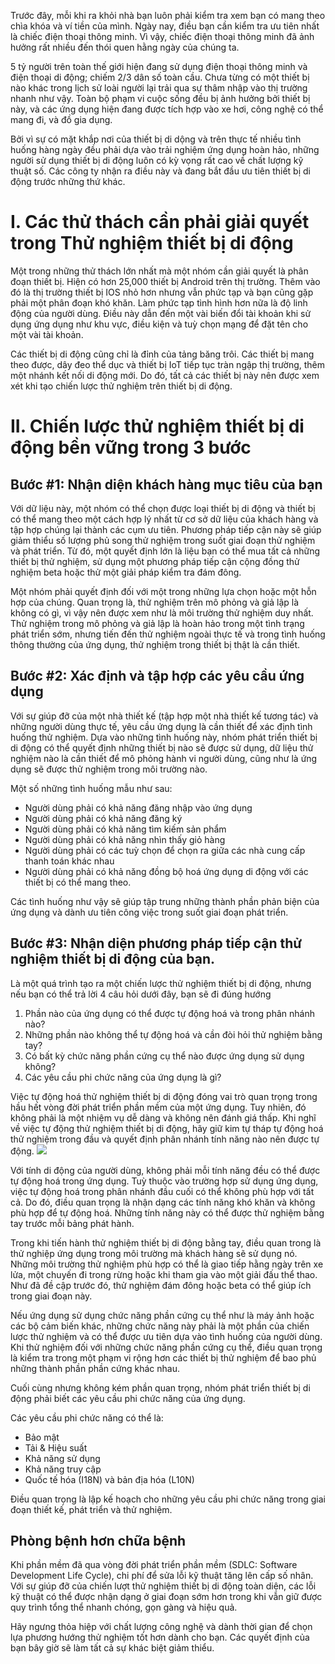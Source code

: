 Trước đây, mỗi khi ra khỏi nhà bạn luôn phải kiểm tra xem bạn có mang theo chìa khóa và ví tiền của mình. Ngày nay, điều bạn cần kiểm tra ưu tiên nhất là chiếc điện thoại thông minh. Vì vậy, chiếc điện thoại thông minh đã ảnh hưởng rất nhiều đến thói quen hằng ngày của chúng ta.

5 tỷ người trên toàn thế giới hiện đang sử dụng điện thoại thông minh và điện thoại di động; chiếm 2/3 dân số toàn cầu. Chưa từng có một thiết bị nào khác trong lịch sử loài người lại trải qua sự thâm nhập vào thị trường nhanh như vậy. Toàn bộ phạm vi cuộc sống đều bị ảnh hưởng bởi thiết bị này, và các ứng dụng hiện đang được tích hợp vào xe hơi, công nghệ có thể mang đi, và đồ gia dụng.

Bởi vì sự có mặt khắp nơi của thiết bị di dộng và trên thực tế nhiều tình huống hàng ngày đều phải dựa vào trải nghiệm ứng dụng hoàn hảo, những người sử dụng thiết bị di động luôn có kỳ vọng rất cao về chất lượng kỹ thuật số. Các công ty nhận ra điều này và đang bắt đầu ưu tiên thiết bị di động trước những thứ khác.

# I. Các thử thách cần phải giải quyết trong Thử nghiệm thiết bị di động 
Một trong những thử thách lớn nhất mà một nhóm cần giải quyết là phân đoạn thiết bị. Hiện có hơn 25,000 thiết bị Android trên thị trường. Thêm vào đó là thị trường thiết bị IOS nhỏ hơn nhưng vẫn phức tạp và bạn cũng gặp phải một phân đoạn khó khăn. Làm phức tạp tình hình hơn nữa là độ linh động của người dùng. Điều này dẫn đến một vài biến đổi tài khoản khi sử dụng ứng dụng như khu vực, điều kiện và tuỳ chọn mạng để đặt tên cho một vài tài khoản.

Các thiết bị di động cũng chỉ là đỉnh của tảng băng trôi. Các thiết bị mang theo được, dây đeo thể dục và thiết bị IoT tiếp tục tràn ngập thị trường, thêm một nhánh kết nối di động mới. Do đó, tất cả các thiết bị này nên được xem xét khi tạo chiến lược thử nghiệm trên thiết bị di động. 

# II. Chiến lược thử nghiệm thiết bị di động bền vững trong 3 bước
## Bước #1: Nhận diện khách hàng mục tiêu của bạn
Với dữ liệu này, một nhóm có thể chọn được loại thiết bị di động và thiết bị có thể mang theo một cách hợp lý nhất từ cơ sở dữ liệu của khách hàng và tập hợp chúng lại thành các cụm ưu tiên. Phương pháp tiếp cận này sẽ giúp giảm thiểu số lượng phủ song thử nghiệm trong suốt giai đoạn thử nghiệm và phát triển. Từ đó, một quyết định lớn là liệu bạn có thể mua tất cả những thiết bị thử nghiệm, sử dụng một phương pháp tiếp cận cộng đồng thử nghiệm beta hoặc thử một giải pháp kiểm tra đám đông. 

Một nhóm phải quyết định đối với một trong những lựa chọn hoặc một hỗn hợp của chúng. Quan trọng là, thử nghiệm trên mô phỏng và giả lập là không có gì, vì vậy nên được xem như là môi trường thử nghiệm duy nhất. Thử nghiệm trong mô phỏng và giả lập là hoàn hảo trong một tình trạng phát triển sớm, nhưng tiến đến thử nghiệm ngoài thực tế và trong tình huống thông thường của ứng dụng, thử nghiệm trong thiết bị thật là cần thiết.

## Bước #2: Xác định và tập hợp các yêu cầu ứng dụng
Với sự giúp đỡ của một nhà thiết kế (tập hợp một nhà thiết kế tương tác) và những người dùng thực tế, yêu cầu ứng dụng là cần thiết để xác định tình huống thử nghiệm. Dựa vào những tình huống này, nhóm phát triển thiết bị di động có thể quyết định những thiết bị nào sẽ được sử dụng, dữ liệu thử nghiệm nào là cần thiết để mô phỏng hành vi người dùng, cũng như là ứng dụng sẽ được thử nghiệm trong môi trường nào.

Một số những tình huống mẫu như sau:
* Người dùng phải có khả năng đăng nhập vào ứng dụng 
* Người dùng phải có khả năng đăng ký
* Người dùng phải có khả năng tìm kiếm sản phẩm
* Người dùng phải có khả năng nhìn thấy giỏ hàng
* Người dùng phải có các tuỳ chọn để chọn ra giữa các nhà cung cấp thanh toán khác nhau
* Người dùng phải có khả năng đồng bộ hoá ứng dụng di động với các thiết bị có thể mang theo.

Các tình huống như vậy sẽ giúp tập trung những thành phần phản biện của ứng dụng và dành ưu tiên công việc trong suốt giai đoạn phát triển.

## Bước #3: Nhận diện phương pháp tiếp cận thử nghiệm thiết bị di động của bạn.
Là một quá trình tạo ra một chiến lược thử nghiệm thiết bị di động, nhưng nếu bạn có thể trả lời 4 câu hỏi dưới đây, bạn sẽ đi đúng hướng

1. Phần nào của ứng dụng có thể được tự động hoá và trong phân nhánh nào?
2. Những phần nào không thể tự động hoá và cần đòi hỏi thử nghiệm bằng tay?
3. Có bất kỳ chức năng phần cứng cụ thể nào được ứng dụng sử dụng không?
4. Các yêu cầu phi chức năng của ứng dụng là gì?

Việc tự động hoá thử nghiệm thiết bị di động đóng vai trò quan trọng trong hầu hết vòng đời phát triển phần mềm của một ứng dụng. Tuy nhiên, đó không phải là một nhiệm vụ dễ dàng và không nên đánh giá thấp. Khi nghĩ về việc tự động thử nghiệm thiết bị di động, hãy giữ kim tự tháp tự động hoá thử nghiệm trong đầu và quyết định phân nhánh tính năng nào nên được tự động.
![](https://images.viblo.asia/cb52c6b3-1f84-4639-91f6-3135480bca2d.png)

Với tính di động của người dùng, không phải mỗi tính năng đều có thể được tự động hoá trong ứng dụng. Tuỳ thuộc vào trường hợp sử dụng ứng dụng, việc tự động hoá trong phân nhánh đầu cuối có thể không phù hợp với tất cả. Do đó, điều quan trọng là nhận dạng các tính năng khó khăn và không phù hợp để tự động hoá. Những tính năng này có thể được thử nghiệm bằng tay trước mỗi bảng phát hành.

Trong khi tiến hành thử nghiệm thiết bị di động bằng tay, điều quan trong là thử nghiệp ứng dụng trong môi trường mà khách hàng sẽ sử dụng nó. Những môi trường thử nghiệm phù hợp có thể là giao tiếp hằng ngày trên xe lửa, một chuyến đi trong rừng hoặc khi tham gia vào một giải đấu thể thao. Như đã đề cập trước đó, thử nghiệm đám đông hoặc beta có thể giúp ích trong giai đoạn này.

Nếu ứng dụng sử dụng chức năng phần cứng cụ thể như là máy ảnh hoặc các bộ cảm biến khác, những chức năng này phải là một phần của chiến lược thử nghiệm và có thể được ưu tiên dựa vào tình huống của người dùng. Khi thử nghiệm đối với những chức năng phần cứng cụ thể, điều quan trọng là kiểm tra trong một phạm vi rộng hơn các thiết bị thử nghiệm để bao phủ những thành phần phần cứng khác nhau.

Cuối cùng nhưng không kém phần quan trọng, nhóm phát triển thiết bị di động phải biết các yêu cầu phi chức năng của ứng dụng.

Các yêu cầu phi chức năng có thể là:
* Bảo mật
* Tải & Hiệu suất 
* Khả năng sử dụng
* Khả năng truy cập
* Quốc tế hóa (I18N) và bản địa hóa (L10N)

Điều quan trọng là lập kế hoạch cho những yêu cầu phi chức năng trong giai đoạn thiết kế, phát triển và thử nghiệm.

## Phòng bệnh hơn chữa bệnh
Khi phần mềm đã qua vòng đời phát triển phần mềm (SDLC: Software Development Life Cycle), chi phí để sửa lỗi kỹ thuật tăng lên cấp số nhân. Với sự giúp đỡ của chiến lượt thử nghiệm thiết bị di động toàn diện, các lỗi kỹ thuật có thể được nhận dạng ở giai đoạn sớm hơn trong khi vẫn giữ được quy trình tổng thể nhanh chóng, gọn gàng và hiệu quả.

Hãy ngưng thỏa hiệp với chất lượng công nghệ và dành thời gian để chọn lựa phương hướng thử nghiệm tốt hơn dành cho bạn. Các quyết định của bạn bây giờ sẽ làm tất cả sự khác biệt giảm thiểu.